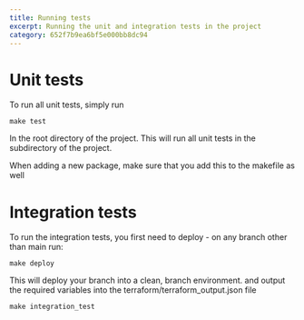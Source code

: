 ```yaml
---
title: Running tests 
excerpt: Running the unit and integration tests in the project
category: 652f7b9ea6bf5e000bb8dc94
---
```


# Unit tests

To run all unit tests, simply run 

```shell
make test 
```

In the root directory of the project. This will run all unit tests in the subdirectory of the project.

When adding a new package, make sure that you add this to the makefile as well


# Integration tests

To run the integration tests, you first need to deploy - on any branch other than main run:

```make deploy```

This will deploy your branch into a clean, branch environment. and output the required variables into the terraform/terraform_output.json file


```make integration_test```

